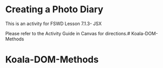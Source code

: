 # Creating a Photo Diary

This is an activity for FSWD Lesson 7.1.3- JSX

Please refer to the Activity Guide in Canvas for directions.# Koala-DOM-Methods
# Koala-DOM-Methods

